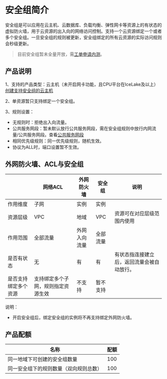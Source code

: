 # 安全组简介


安全组是可以应用在云主机、云数据库、负载均衡、弹性网卡等资源上的有状态的虚拟防火墙，用于云资源的出入向的网络访问控制。支持一个云资源绑定一个或者多个安全组。一旦安全组的规则被更新，安全组绑定的所有云资源的实际访问规则会秒级更新。

> 目前安全组暂未全量开放，需[工单申请内测](https://console.ucloud.cn/uaccount/work_ticket/create)。

## 产品说明

1、支持的产品类型：云主机（未开启网卡功能，且CPU平台在IceLake及以上）    [创建支持安全组的云主机](https://docs.ucloud.cn/vpc/guide/secgroup?id=%e5%88%9b%e5%bb%ba%e6%94%af%e6%8c%81%e5%ae%89%e5%85%a8%e7%bb%84%e7%9a%84%e4%ba%91%e4%b8%bb%e6%9c%ba)

2、单资源暂只支持绑定一个安全组。

3、规则设置：

- 无规则时：拒绝出入向流量。
- 公共服务网段：暂未默认放行公共服务网段，需在安全组规则中放行内网流量/公共服务网段。查看[公共服务网段](https://docs.ucloud.cn/vpc/limit)
- 相同优先级规则：同一优先级规则，随机生效。
- 协议为ALL时，端口设置暂不生效。

## 外网防火墙、ACL与安全组

||网络ACL|外网防火墙|安全组|说明|
|---|---|---|---|---|
|作用维度|子网|实例|实例||
|资源层级|VPC|地域|VPC|资源可在对应层级范围内使用|
|作用范围|全部流量|外网入向流量|全部流量|
|是否有状态|无|有|有|有状态指连接建立后，返回流量会被自动放行。|
|是否支持绑定多个资源|支持绑定多个子网，规则指定资源生效|不支持|暂不支持|

说明：

- 开启安全组后，绑定安全组的实例将不再支持绑定外网防火墙。

## 产品配额

|名称|配额|
|---|---|
|同一地域下可创建的安全组数量|100|
|同一安全组下的规则数量（双向规则总数）|100|








